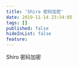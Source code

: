 ```yaml
---
title: 'Shiro 密码加密'
date: 2019-11-14 23:54:05
tags: []
published: false
hideInList: false
feature: 
---
```

Shiro 密码加密